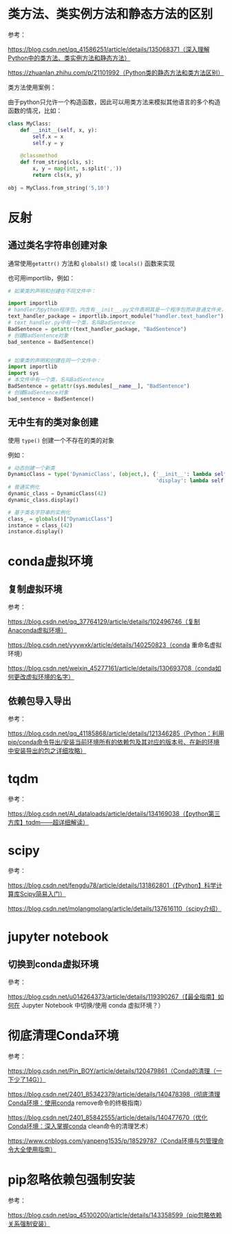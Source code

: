 # 类方法、类实例方法和静态方法的区别

参考：

https://blog.csdn.net/qq_41586251/article/details/135068371（深入理解Python中的类方法、类实例方法和静态方法）

https://zhuanlan.zhihu.com/p/21101992（Python类的静态方法和类方法区别）



类方法使用案例：

由于python只允许一个构造函数，因此可以用类方法来模拟其他语言的多个构造函数的情况，比如：

```python
class MyClass:
    def __init__(self, x, y):
        self.x = x
        self.y = y
    
    @classmethod
    def from_string(cls, s):
        x, y = map(int, s.split(','))
        return cls(x, y)
 
obj = MyClass.from_string('5,10')
```



# 反射

## 通过类名字符串创建对象

通常使用`getattr()` 方法和 `globals()` 或 `locals()` 函数来实现

也可用importlib，例如：

```python
# 如果类的声明和创建在不同文件中：

import importlib
# handler为python程序包，内含有__init__.py文件表明其是一个程序包而非普通文件夹，其下有一个text_handler.py文件
text_handler_package = importlib.import_module("handler.text_handler")
# text_handler.py中有一个类，名叫BadSentence
BadSentence = getattr(text_handler_package, "BadSentence")
# 创建BadSentence对象
bad_sentence = BadSentence()


# 如果类的声明和创建在同一个文件中：
import importlib
import sys
# 本文件中有一个类，名叫BadSentence
BadSentence = getattr(sys.modules[__name__], "BadSentence")
# 创建BadSentence对象
bad_sentence = BadSentence()
```

## 无中生有的类对象创建

使用 `type()` 创建一个不存在的类的对象

例如：

```python
# 动态创建一个新类
DynamicClass = type('DynamicClass', (object,), {'__init__': lambda self, value: setattr(self, 'value', value), 
                                                'display': lambda self: print(f"Value is: {self.value}")})
# 普通实例化
dynamic_class = DynamicClass(42)
dynamic_class.display()

# 基于类名字符串的实例化
class_ = globals()["DynamicClass"]
instance = class_(42)
instance.display()
```



# conda虚拟环境

## 复制虚拟环境

参考：

https://blog.csdn.net/qq_37764129/article/details/102496746（复制Anaconda虚拟环境）

https://blog.csdn.net/yyywxk/article/details/140250823（conda 重命名虚拟环境）

https://blog.csdn.net/weixin_45277161/article/details/130693708（conda如何更改虚拟环境的名字）

## 依赖包导入导出

参考：

https://blog.csdn.net/qq_41185868/article/details/121346285（Python：利用pip/conda命令导出/安装当前环境所有的依赖包及其对应的版本号、在新的环境中安装导出的包之详细攻略）

# tqdm

參考：

https://blog.csdn.net/AI_dataloads/article/details/134169038（【python第三方库】tqdm——超详细解读）

# scipy

參考：

https://blog.csdn.net/fengdu78/article/details/131862801（【Python】科学计算库Scipy简易入门）

https://blog.csdn.net/molangmolang/article/details/137616110（scipy介绍）

# jupyter notebook

## 切换到conda虚拟环境

參考：

https://blog.csdn.net/u014264373/article/details/119390267（【最全指南】如何在 Jupyter Notebook 中切换/使用 conda 虚拟环境？）

# 彻底清理Conda环境

参考：

https://blog.csdn.net/Pin_BOY/article/details/120479861（Conda的清理（一下少了14G））

https://blog.csdn.net/2401_85342379/article/details/140478398（彻底清理Conda环境：使用conda remove命令的终极指南）

https://blog.csdn.net/2401_85842555/article/details/140477670（优化Conda环境：深入掌握conda clean命令的清理艺术）

https://www.cnblogs.com/yanpeng1535/p/18529787（Conda环境与包管理命令大全使用指南）

# pip忽略依赖包强制安装

参考：

https://blog.csdn.net/qq_45100200/article/details/143358599（pip忽略依赖关系强制安装）
